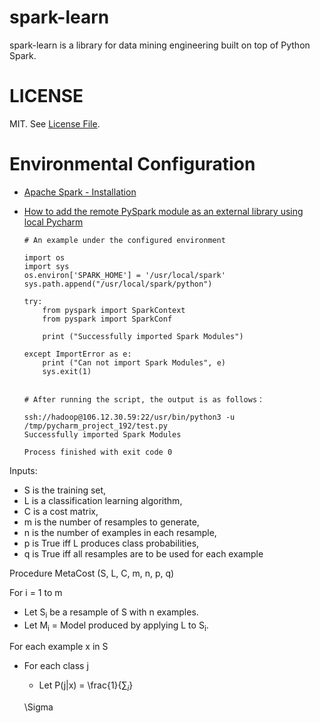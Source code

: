 # spark-learn
spark-learn is a library for data mining engineering built on top of Python Spark.
# LICENSE
MIT. See [License File](https://github.com/Treers/spark-scorecard/blob/master/LICENSE).
# Environmental Configuration
- [Apache Spark - Installation](http://dblab.xmu.edu.cn/blog/1689-2/)

- [How to add the remote PySpark module as an external library using local Pycharm](https://github.com/Treers/spark-learn/blob/master/etc/Pycharm_config.md)

      # An example under the configured environment
      
      import os
      import sys
      os.environ['SPARK_HOME'] = '/usr/local/spark'
      sys.path.append("/usr/local/spark/python")
     
      try:
          from pyspark import SparkContext
          from pyspark import SparkConf
     
          print ("Successfully imported Spark Modules")
     
      except ImportError as e:
          print ("Can not import Spark Modules", e)
          sys.exit(1)
          
          
      # After running the script, the output is as follows：
     
      ssh://hadoop@106.12.30.59:22/usr/bin/python3 -u /tmp/pycharm_project_192/test.py
      Successfully imported Spark Modules
     
      Process finished with exit code 0
      



Inputs:
- S is the training set,  
- L is a classification learning algorithm,  
- C is a cost matrix,  
- m is the number of resamples to generate,  
- n is the number of examples in each resample,  
- p is True iff L produces class probabilities,  
- q is True iff all resamples are to be used for each example

Procedure MetaCost (S, L, C, m, n, p, q)

For i = 1 to m
- Let S<sub>i</sub> be a resample of S with n examples.
- Let M<sub>i</sub> = Model produced by applying L to S<sub>i</sub>.

For each example x in S
- For each class j  
  - Let P(j|x) = \frac{1}{$\sum_{i}$} 
  
  \Sigma




